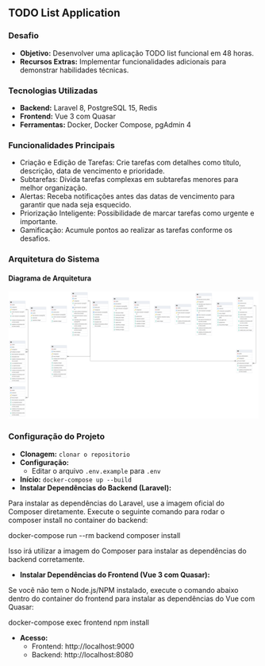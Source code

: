 ## TODO List Application

### Desafio
* **Objetivo:** Desenvolver uma aplicação TODO list funcional em 48 horas.
* **Recursos Extras:** Implementar funcionalidades adicionais para demonstrar habilidades técnicas.

### Tecnologias Utilizadas
* **Backend:** Laravel 8, PostgreSQL 15, Redis
* **Frontend:** Vue 3 com Quasar
* **Ferramentas:** Docker, Docker Compose, pgAdmin 4


### Funcionalidades Principais

* Criação e Edição de Tarefas: Crie tarefas com detalhes como título, descrição, data de vencimento e prioridade.
*    Subtarefas: Divida tarefas complexas em subtarefas menores para melhor organização.
*    Alertas: Receba notificações antes das datas de vencimento para garantir que nada seja esquecido.
*    Priorização Inteligente: Possibilidade de marcar tarefas como urgente e importante.
*    Gamificação: Acumule pontos ao realizar as tarefas conforme os desafios.

### Arquitetura do Sistema
#### Diagrama de Arquitetura 
![Diagrama de Arquitetura](images/mer.png)

### Configuração do Projeto
* **Clonagem:** `clonar o repositorio`
* **Configuração:**
    * Editar o arquivo `.env.example` para `.env`
* **Início:** `docker-compose up --build`
* **Instalar Dependências do Backend (Laravel):**

Para instalar as dependências do Laravel, use a imagem oficial do Composer diretamente. Execute o seguinte comando para rodar o composer install no container do backend:

docker-compose run --rm backend composer install

Isso irá utilizar a imagem do Composer para instalar as dependências do backend corretamente.

* **Instalar Dependências do Frontend (Vue 3 com Quasar):**

Se você não tem o Node.js/NPM instalado, execute o comando abaixo dentro do container do frontend para instalar as dependências do Vue com Quasar:

docker-compose exec frontend npm install
* **Acesso:**
    * Frontend: http://localhost:9000
    * Backend: http://localhost:8080
